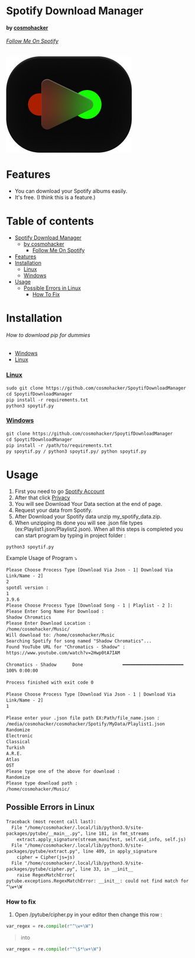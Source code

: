 # Spotify Download Manager
#### by [cosmohacker](https://github.com/cosmohacker)
###### [Follow Me On Spotify](https://open.spotify.com/user/217cixzitjjw52l67325r3ypi?si=688baa4151194411)

[![Spoytif Logo](https://raw.githubusercontent.com/cosmohacker/github-components/main/spoytif.png "Spoytif Logo")](https://github.com/cosmohacker/SpoytifDownloadManager "Spoytif Logo")

# Features

- You can download your Spotify albums easily.
- It's free. (I think this is a feature.)

Table of contents
=================

<!--ts-->
   * [Spotify Download Manager](#spotify-download-manager)
      * [by cosmohacker](#by-cosmohacker)
        * [Follow Me On Spotify](#follow-me-on-spotify)
   * [Features](#features)
   * [Installation](#installation)
      * [Linux](#linux)
      * [Windows](#windows)
   * [Usage](#usage)
      * [Possible Errors in Linux](#possible-errors-in-linux)
        * [How To Fix](#how-to-fix)
<!--te-->

# Installation

###### How to download pip for dummies
- [Windows](https://www.google.com/search?q=how+to+install+pip+windows&ei=GP2ZYrbrNs2Qxc8PzsqFqAU&ved=0ahUKEwi219TxopH4AhVNSPEDHU5lAVUQ4dUDCA0&uact=5&oq=how+to+install+pip+windows&gs_lcp=Cgdnd3Mtd2l6EAMyBQgAEIAEMgUIABCABDIFCAAQgAQyBQgAEIAEMgYIABAeEBYyBggAEB4QFjIGCAAQHhAWMgYIABAeEBYyBggAEB4QFjIGCAAQHhAWOgcIABBHELADOgcIABCwAxBDSgQIQRgASgQIRhgAUJ6SA1jqmQNgraIDaARwAXgAgAHZAogB2AySAQcwLjMuMy4xmAEAoAEByAEKwAEB&sclient=gws-wiz)
- [Linux](https://www.google.com/search?q=how+to+install+pip+linux&ei=_fyZYtmDJNKWxc8P78GGoAM&ved=0ahUKEwiZ9tHkopH4AhVSS_EDHe-gATQQ4dUDCA0&uact=5&oq=how+to+install+pip+linux&gs_lcp=Cgdnd3Mtd2l6EAMyBAgAEEMyBQgAEIAEMgUIABCABDIFCAAQgAQyBQgAEIAEMgUIABCABDIFCAAQgAQyBggAEB4QFjIGCAAQHhAWMgYIABAeEBY6BwgAEEcQsAM6CgguENQCELADEEM6BwgAELADEENKBAhBGABKBAhGGABQkAVYqApg4QtoAXABeACAAa8DiAH6CJIBBTMtMi4xmAEAoAEByAEKwAEB&sclient=gws-wiz)

### [Linux](https://c.tenor.com/epNMHGvRyHcAAAAd/gigachad-chad.gif)
    sudo git clone https://github.com/cosmohacker/SpoytifDownloadManager
    cd SpoytifDownloadManager
    pip install -r requirements.txt
    python3 spoytif.py

### [Windows](https://www.dictionary.com/e/slang/normie/)
```shell
git clone https://github.com/cosmohacker/SpoytifDownloadManager
cd SpoytifDownloadManager
pip install -r /path/to/requirements.txt
py spoytif.py / python3 spoytif.py/ python spoytif.py
```

# Usage

1. First you need to go [Spotify Account](https://www.spotify.com/tr/account/overview/?utm_source=spotify&utm_medium=menu&utm_campaign=your_account)
2. After that click [Privacy](https://www.spotify.com/tr/account/privacy/)
3. You will see Download Your Data section at the end of page.
4. Request your data from Spotify.
5. After Download your Spotify data unzip my_spotify_data.zip.
6. When unzipping its done you will see .json file types (ex:Playlist1.json/Playlist2.json).
When all this  steps is completed you can start program by typing in project folder : 

```shell
python3 spoytif.py
```
Example Usage of Program 	:arrow_heading_down:
```shell
Please Choose Process Type [Download Via Json - 1| Download Via Link/Name - 2]
2
spotdl version :
1
3.9.6
Please Choose Process Type [Download Song - 1 | Playlist - 2 ]: 
Please Enter Song Name For Download : 
Shadow Chromatics
Please Enter Download Location : 
/home/cosmohacker/Music/
Will download to: /home/cosmohacker/Music
Searching Spotify for song named "Shadow Chromatics"...
Found YouTube URL for "Chromatics - Shadow" : https://www.youtube.com/watch?v=2Hwp0tA7IAM

Chromatics - Shadow      Done               ━━━━━━━━━━━━━━━━━━━━━━━ 100% 0:00:00

Process finished with exit code 0

Please Choose Process Type [Download Via Json - 1 | Download Via Link/Name - 2]
1

Please enter your .json file path EX:Path/file_name.json :
/media/cosmohacker/cosmohacker/Spotify/MyData/Playlist1.json
Randomize
Electronic
Classical
Turkish
A.R.E.
Atlas
OST
Please type one of the above for download : 
Randomize
Please type download path : 
/home/cosmohacker/Music/
```



## Possible Errors in Linux

```shell
Traceback (most recent call last):
  File "/home/cosmohacker/.local/lib/python3.9/site-packages/pytube/__main__.py", line 181, in fmt_streams
    extract.apply_signature(stream_manifest, self.vid_info, self.js)
  File "/home/cosmohacker/.local/lib/python3.9/site-packages/pytube/extract.py", line 409, in apply_signature
    cipher = Cipher(js=js)
  File "/home/cosmohacker/.local/lib/python3.9/site-packages/pytube/cipher.py", line 33, in __init__
    raise RegexMatchError(
pytube.exceptions.RegexMatchError: __init__: could not find match for ^\w+\W

```
### How to fix
1. Open /pytube/cipher.py in your editor then change this row : 

```python
var_regex = re.compile(r"^\w+\W")
```
> into

```python
var_regex = re.compile(r"^\$*\w+\W")
```
